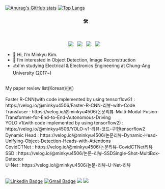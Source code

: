 [![Anurag's GitHub stats](https://github-readme-stats.vercel.app/api?username=MinkyuKim26)](https://github.com/anuraghazra/github-readme-stats) [![Top Langs](https://github-readme-stats.vercel.app/api/top-langs/?username=MinkyuKim26&layout=compact)](https://github.com/anuraghazra/github-readme-stats)<br>

<h3 align="center">🛠</h3>

</br>
<p align="center">
<img src="https://img.shields.io/badge/Python-3776AB?style=flat-square&logo=Python&logoColor=white"/></a> &nbsp
<img src="https://img.shields.io/badge/Tensorflow-FF6F00?style=flat-square&logo=Tensorflow&logoColor=white"/></a> &nbsp
<img src="https://img.shields.io/badge/c++-00599C?style=flat-square&logo=c%2B%2B&logoColor=white"/></a> &nbsp 
<img src="https://img.shields.io/badge/-Unity-000000.svg?logo=unity&style=flat-square"/></a> &nbsp 

- 👋 Hi, I’m Minkyu Kim.
- 👀 I’m interested in Object Detection, Image Reconstruction
- ✍️I'm studying Electrical & Electronics Engineering at Chung-Ang University (2017~)

<br>
My paper review list(Korean🇰🇷)
<br>
<br>
Faster R-CNN(with code implemented by using tensorflow2) : https://velog.io/@minkyu4506/Faster-R-CNN-리뷰-with-Code 
<br>
Transfuser : https://velog.io/@minkyu4506/논문리뷰-Multi-Modal-Fusion-Transformer-for-End-to-End-Autonomous-Driving
<br>
YOLO v1(with code implemented by using tensorflow2) : https://velog.io/@minkyu4506/YOLO-v1-리뷰-코드-구현tensorflow2 
<br>
Dynamic Head : https://velog.io/@minkyu4506/논문리뷰-Dynamic-Head-Unifying-Object-Detection-Heads-with-Attentions
<br>
CovidCTNet : https://velog.io/@minkyu4506/논문리뷰-CovidCTNet리뷰
<br>
SSD : https://velog.io/@minkyu4506/논문-리뷰-SSDSingle-Shot-MultiBox-Detector
<br>
U-Net : https://velog.io/@minkyu4506/논문-리뷰-U-Net-리뷰
<br>
<br>

[![Linkedin Badge](https://img.shields.io/badge/-LinkedIn-blue?style=flat-square&logo=Linkedin&logoColor=white&link=https://www.linkedin.com/in/seong-yun-byeon-8183a8113/)](https://www.linkedin.com/in/민규-김-24a946188/) [![Gmail Badge](https://img.shields.io/badge/Gmail-d14836?style=flat-square&logo=Gmail&logoColor=white&link=mailto:minkyu4506@gmail.com)](mailto:snugyun01@gmail.com)  <a href="https://velog.io/@minkyu4506" target="_blank"><img src="https://img.shields.io/badge/Velog-20c997?style=flat-square&logo=Vimeo&logoColor=white"/></a> <a href="https://www.facebook.com/profile.php?id=100012826216294" target="_blank"><img src="https://img.shields.io/badge/facebook-1877F2?style=flat-square&logo=facebook&logoColor=white"/></a> 
	
